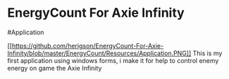 # EnergyCount For Axie Infinity
#Application

[[https://github.com/herigson/EnergyCount-For-Axie-Infinity/blob/master/EnergyCount/Resources/Application.PNG]]
This is my first application using windows forms,  i make it for help to control enemy energy on game  the Axie Infinity
